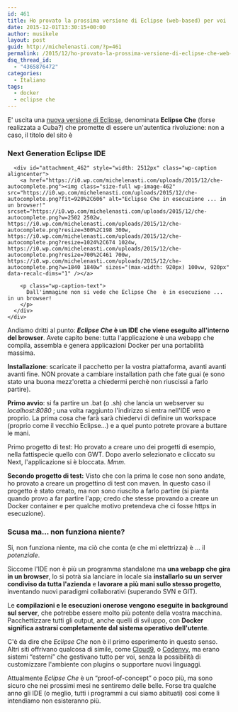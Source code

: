 ```yaml
---
id: 461
title: Ho provato la prossima versione di Eclipse (web-based) per voi
date: 2015-12-01T13:30:15+00:00
author: musikele
layout: post
guid: http://michelenasti.com/?p=461
permalink: /2015/12/ho-provato-la-prossima-versione-di-eclipse-che-web-based-per-voi/
dsq_thread_id:
  - "4365876472"
categories:
  - Italiano
tags:
  - docker
  - eclipse che
---
```

E' uscita una [nuova versione di Eclipse](https://eclipse.org/che/), denominata **Eclipse Che** (forse realizzata a Cuba?) che promette di essere un'autentica rivoluzione: non a caso, il titolo del sito è

<div class="carousel-inner">
  <div class="item active">
    <div class="carousel-caption">
      <h3>
        Next Generation Eclipse IDE
      </h3>
      
      <div id="attachment_462" style="width: 2512px" class="wp-caption aligncenter">
        <a href="https://i0.wp.com/michelenasti.com/uploads/2015/12/che-autocomplete.png"><img class="size-full wp-image-462" src="https://i0.wp.com/michelenasti.com/uploads/2015/12/che-autocomplete.png?fit=920%2C606" alt="Eclipse Che in esecuzione ... in un browser!" srcset="https://i0.wp.com/michelenasti.com/uploads/2015/12/che-autocomplete.png?w=2502 2502w, https://i0.wp.com/michelenasti.com/uploads/2015/12/che-autocomplete.png?resize=300%2C198 300w, https://i0.wp.com/michelenasti.com/uploads/2015/12/che-autocomplete.png?resize=1024%2C674 1024w, https://i0.wp.com/michelenasti.com/uploads/2015/12/che-autocomplete.png?resize=700%2C461 700w, https://i0.wp.com/michelenasti.com/uploads/2015/12/che-autocomplete.png?w=1840 1840w" sizes="(max-width: 920px) 100vw, 920px" data-recalc-dims="1" /></a>
        
        <p class="wp-caption-text">
          Dall'immagine non si vede che Eclipse Che  è in esecuzione ... in un browser!
        </p>
      </div>
    </div>
  </div>
</div>

Andiamo dritti al punto: **_Eclipse Che_ è un IDE che viene eseguito all'interno del browser**. Avete capito bene: tutta l'applicazione è una webapp che compila, assembla e genera applicazioni Docker per una portabilità massima.

**Installazione**: scaricate il pacchetto per la vostra piattaforma, avanti avanti avanti fine. NON provate a cambiare installation path che fate guai (e sono stato una buona mezz'oretta a chiedermi perchè non riuscissi a farlo partire).

**Primo avvio**: si fa partire un .bat (o .sh) che lancia un webserver su _localhost:8080_ ; una volta raggiunto l'indirizzo si entra nell'IDE vero e proprio. La prima cosa che farà sarà chiedervi di definire un workspace (proprio come il vecchio Eclipse...) e a quel punto potrete provare a buttare le mani.

Primo progetto di test: Ho provato a creare uno dei progetti di esempio, nella fattispecie quello con GWT. Dopo averlo selezionato e cliccato su Next, l'applicazione si è bloccata. _Mmm._ 

**Secondo progetto di test:** Visto che con la prima le cose non sono andate, ho provato a creare un progettino di test con maven. In questo caso il progetto è stato creato, ma non sono riuscito a farlo partire (si pianta quando provo a far partire l'app; credo che stesse provando a creare un Docker container e per qualche motivo pretendeva che ci fosse https in esecuzione).

### **Scusa ma... non funziona niente?**

Si, non funziona niente, ma ciò che conta (e che mi elettrizza) è ... il *_potenziale_*.

Siccome l'IDE non è più un programma standalone ma **una webapp che gira in un browser**, lo si potrà sia lanciare in locale sia **installarlo su un server condiviso da tutta l'azienda** e **lavorare a più mani sullo stesso progetto**, inventando nuovi paradigmi collaborativi (superando SVN e GIT).

Le **compilazioni e le esecuzioni onerose vengono eseguite in background sul server**, che potrebbe essere molto più potente della vostra macchina. Pacchettizzare tutti gli output, anche quelli di sviluppo, con **Docker significa astrarsi completamente dal sistema operativo dell'utente**.

C'è da dire che _Eclipse Che_ non è il primo esperimento in questo senso. Altri siti offrivano qualcosa di simile, come [Cloud9](https://c9.io/), o [Codenvy](https://codenvy.com/), ma erano sistemi &#8220;esterni&#8221; che gestivano tutto per voi, senza la possibilità di customizzare l'ambiente con plugins o supportare nuovi linguaggi.

Attualmente _Eclipse Che_ è un &#8220;proof-of-concept&#8221; o poco più, ma sono sicuro che nei prossimi mesi ne sentiremo delle belle. Forse tra qualche anno gli IDE (o meglio, tutti i programmi a cui siamo abituati) così come li intendiamo non esisteranno più.